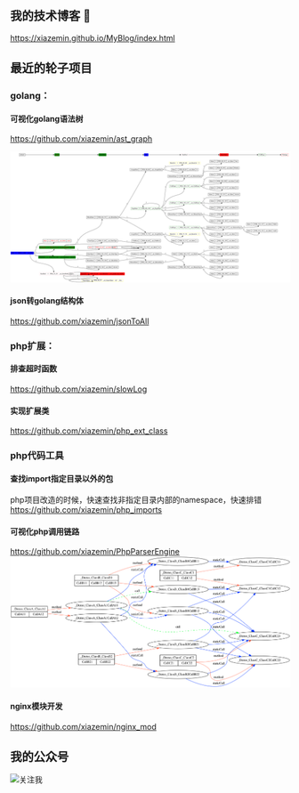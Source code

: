 ## 我的技术博客 👋
https://xiazemin.github.io/MyBlog/index.html

<!--
**xiazemin/xiazemin** is a ✨ _special_ ✨ repository because its `README.md` (this file) appears on your GitHub profile.

Here are some ideas to get you started:

- 🔭 I’m currently working on ...
- 🌱 I’m currently learning ...
- 👯 I’m looking to collaborate on ...
- 🤔 I’m looking for help with ...
- 💬 Ask me about ...
- 📫 How to reach me: ...
- 😄 Pronouns: ...
- ⚡ Fun fact: ...
-->

## 最近的轮子项目  

### golang：

#### 可视化golang语法树  

https://github.com/xiazemin/ast_graph  

![可视化语法树](https://github.com/xiazemin/ast_graph/blob/master/tree.svg) 

#### json转golang结构体  

https://github.com/xiazemin/jsonToAll   

### php扩展：

#### 排查超时函数

https://github.com/xiazemin/slowLog  
#### 实现扩展类 
https://github.com/xiazemin/php_ext_class

### php代码工具
#### 查找import指定目录以外的包
php项目改造的时候，快速查找非指定目录内部的namespace，快速排错
https://github.com/xiazemin/php_imports

####  可视化php调用链路
https://github.com/xiazemin/PhpParserEngine
![可视化调用链路](https://github.com/xiazemin/PhpParserEngine/blob/master/Execute/test.png) 

#### nginx模块开发
https://github.com/xiazemin/nginx_mod

## 我的公众号
![关注我](https://mp.weixin.qq.com/mp/qrcode?scene=10000004&size=102&__biz=MzUxMDk3MTczMA==&mid=2247484879&idx=1&sn=00a04ae673f875071cd611445a9dc1b2&send_time=)

